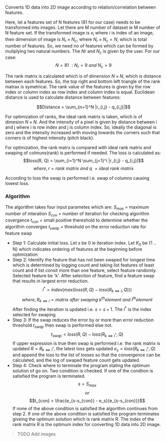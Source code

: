 Converts 1D data into 2D image according to relation/correlation between features.

Here, let a features set of N features (81 for our case) needs to be transformed into images. Let there are M number of dataset ie M number of N feature set. If the transformed image is $x_i$  where i is index of an image, then dimension of image is $N_r \times N_c$, where $N_r \times N_c = N$, which is total number of features. So, we need no of features which can be formed by muliplying two natural numbers. The $Nr$ and $N_c$ is given by the user. For our case:
$$N = 81\ :N_r = 9\ and\ N_c = 9$$

The rank matrix is calculated which is of dimension $N \times N$, which is distance between each features. So, the top right and bottom left triangle of the rank matrax is symetrical. The rank value of the features is given by the row index or column index as row index and column index is equal. Euclidean distance is used to calculate distance between features:

$$Distance = \sum_{n=1}^N |r_{i,j} - q_{i,j}|$$

For optimization of ranks, the ideal rank matrix is taken, which is of dimesion $N \times N$. And the intensity of a pixel is given by distance between i and j where i is row index and j is column index. So, ideally the diagonal is zero and the intensity increased with moving towards the corners such that corners is of highest intensity (pitch black).

For optimization, the rank matrx is compared with ideal rank matrix and swaping of colmuns(rank) is performed if needed. The loss is calculated as:
$$loss(R, Q) = \sum_{i=1}^N \sum_{j=1}^i |r_{i,j} - q_{i,j}|$$
$$where, r = rank\ matrix\ and\ q\ = ideal\ rank\ matrix$$

According to loss the swap is performed i.e. swap of columns causing lowest loss. 

### Algorithm
The algorithm takes four input parametes which are:
$S_{max}$ = maximum number of interation 
$S_{cov}$ = number of iteration for checking algorithm covergance
$t_{con}$ = small positive thereshold to determine whether the algorithm converges
$t_{swap}$ = threshold on the error reduction rate for feature swap

- Step 1:
	Calculate initial loss. Let s be 0 ie iteration index. Let $K_0$ be {1 .. N} which indicates ordering of features at the beginning before optimization
- Step 2:
	Identify the feature that has not been swaped for longest time which is determined by logging count and taking list features of least count and if list consit more than one feature, select feature randomly. Selected feature be 'k'. After selection of feature, find a feature swap that results in largest error reduction.
	$$l^* = index(max(loss(R, Q) - loss(R_{k\Leftrightarrow l}, Q)))$$
	$$where, R_{k\Leftrightarrow l} = matrix\ after\ swaping\ k^{th} element\ and\ l^{th} element$$
	After finding the iteration is updated i.e. $s = s + 1$. The $l^*$ is the index selected for swaping
- Step 3:
	If the swap reduces the error by or more than error reduction threshold $t_{swap}$ then swap is performed else not.
	$$t_{swap} < loss(R, Q) - loss(R_{k\Leftrightarrow l^*}, Q)$$
	If upper expression is true then swap is performed i.e. the rank matrix is updated $R = R_{k\Leftrightarrow l^*}$, the latest loss gets updated $e_s = loss(R_{k\Leftrightarrow l^*}, Q)$ and append the loss to the list of losses so that the convergence can be calculated, and the log of swaped feature count gets updated.
- Step 4:
	Check where to terminate the program stating the optimum solution of go on. Two condition is checked. If one of the condtion is satisfied the program is terminated.
	$$s = S_{max}$$
	$$or$$
	$$t_{con} > \frac{e_{s-s_{con}} - e_s}{e_{s-s_{con}}}$$
	If none of the above condition is satisfied the algorithm continues from step 2.
	If one of the above condition is satisfied the program terminates giveing the optimum solution which is rank matrix R. The index of the rank matrix R is the optimum index for converting 1D data into 2D image.

> TODO Add images